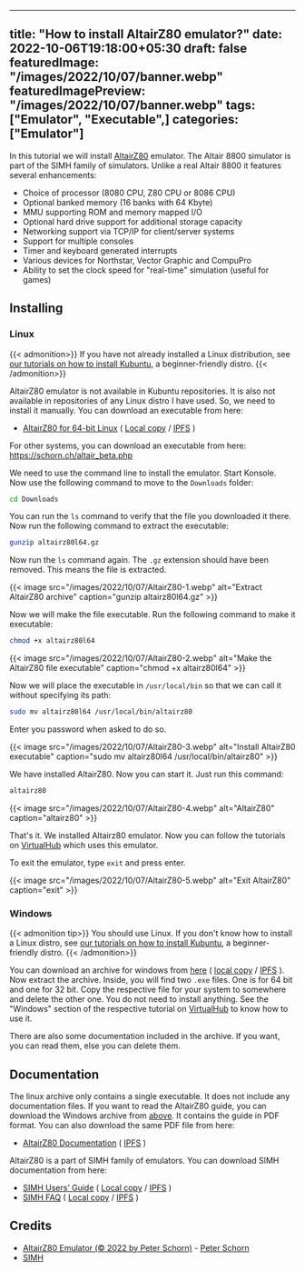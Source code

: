  ---
title: "How to install AltairZ80 emulator?"
date: 2022-10-06T19:18:00+05:30
draft: false
featuredImage: "/images/2022/10/07/banner.webp"
featuredImagePreview: "/images/2022/10/07/banner.webp"
tags: ["Emulator", "Executable",]
categories: ["Emulator"]
---

In this tutorial we will install [AltairZ80](https://schorn.ch/altair.html) emulator. The Altair 8800 simulator is part of the SIMH family of simulators. Unlike a real Altair 8800 it features several enhancements:

- Choice of processor (8080 CPU, Z80 CPU or 8086 CPU)
- Optional banked memory (16 banks with 64 Kbyte)
- MMU supporting ROM and memory mapped I/O
- Optional hard drive support for additional storage capacity
- Networking support via TCP/IP for client/server systems
- Support for multiple consoles
- Timer and keyboard generated interrupts
- Various devices for Northstar, Vector Graphic and CompuPro
- Ability to set the clock speed for "real-time" simulation (useful for games)

## Installing

### Linux

{{< admonition>}}
If you have not already installed a Linux distribution, see [our tutorials on how to install Kubuntu](https://setup.virtualhub.eu.org/categories/os/), a beginner-friendly distro.
{{< /admonition>}}

AltairZ80 emulator is not available in Kubuntu repositories. It is also not available in repositories of any Linux distro I have used. So, we need to install it manually. You can download an executable from here:

- [AltairZ80 for 64-bit Linux](https://schorn.ch/cpm/zip/beta/altairz80l64.gz) ( [Local copy](https://link.storjshare.io/jwfri42zngvnnz6yxuwpjvofyika/virtualhub-setup%2FAltairZ80%2Faltairz80l64.gz?download=true) / [IPFS](https://dweb.link/ipfs/bafkreifslgft4pe3u5vt25rj5las5dofswtbx367pslkjed5o6vveyvnlq) )

For other systems, you can download an executable from here: <https://schorn.ch/altair_beta.php>

We need to use the command line to install the emulator. Start Konsole. Now use the following command to move to the `Downloads` folder:

```bash
cd Downloads
```
You can run the `ls` command to verify that the file you downloaded it there. Now run the following command to extract the executable:

```bash
gunzip altairz80l64.gz
```

Now run the `ls` command again. The `.gz` extension should have been removed. This means the file is extracted.

{{< image src="/images/2022/10/07/AltairZ80-1.webp" alt="Extract AltairZ80 archive" caption="gunzip altairz80l64.gz" >}}

Now we will make the file executable. Run the following command to make it executable:

```bash
chmod +x altairz80l64
```

{{< image src="/images/2022/10/07/AltairZ80-2.webp" alt="Make the AltairZ80 file executable" caption="chmod +x altairz80l64" >}}

Now we will place the executable in `/usr/local/bin` so that we can call it without specifying its path:

```bash
sudo mv altairz80l64 /usr/local/bin/altairz80
```

Enter you password when asked to do so.

{{< image src="/images/2022/10/07/AltairZ80-3.webp" alt="Install AltairZ80 executable" caption="sudo mv altairz80l64 /usr/local/bin/altairz80" >}}

We have installed AltairZ80. Now you can start it. Just run this command:

```bash
altairz80
```

{{< image src="/images/2022/10/07/AltairZ80-4.webp" alt="AltairZ80" caption="altairz80" >}}

That's it. We installed Altairz80 emulator. Now you can follow the tutorials on [VirtualHub](https://virtualhub.eu.org) which uses this emulator.

To exit the emulator, type `exit` and press enter.

{{< image src="/images/2022/10/07/AltairZ80-5.webp" alt="Exit AltairZ80" caption="exit" >}}

### Windows

{{< admonition tip>}}
You should use Linux. If you don't know how to install a Linux distro, see [our tutorials on how to install Kubuntu](https://setup.virtualhub.eu.org/categories/os/), a beginner-friendly distro.
{{< /admonition>}}

You can download an archive for windows from [here](https://schorn.ch/cpm/zip/beta/altairz80.zip) ( [local copy](https://link.storjshare.io/ju7vgjnsfdotdbdrinmxfbcfpx5q/virtualhub-setup%2FAltairZ80%2Faltairz80.zip?download=true) / [IPFS](https://dweb.link/ipfs/bafybeid5wwcyu76byljb5gfnwnztimcc7bxt4pbodid4mip3wnhp7qvsk4) ). Now extract the archive. Inside, you will find two `.exe` files. One is for 64 bit and one for 32 bit. Copy the respective file for your system to somewhere and delete the other one. You do not need to install anything. See the "Windows" section of the respective tutorial on [VirtualHub](https://virtualhub.eu.org) to know how to use it.

There are also some documentation included in the archive. If you want, you can read them, else you can delete them.

## Documentation

The linux archive only contains a single executable. It does not include any documentation files. If you want to read the AltairZ80 guide, you can download the Windows archive from [above](#windows). It contains the guide in PDF format. You can also download the same PDF file from here:

- [AltairZ80 Documentation](https://link.storjshare.io/jv2jesw2rhgalxby3owlr3dudptq/virtualhub-setup%2FAltairZ80%2Faltairz80_doc.pdf?download=true) ( [IPFS](https://dweb.link/ipfs/bafkreiggumjovndpcubxzeseaesaeyqjmci6urxzlmjpyvuzaaujj5cpzy) )

AltairZ80 is a part of SIMH family of emulators. You can download SIMH documentation from here:

- [SIMH Users’ Guide](http://simh.trailing-edge.com/pdf/simh_doc.pdf) ( [Local copy](https://link.storjshare.io/jvtg4ghgzfe35l5lfyzhdeuwyzdq/virtualhub-setup%2FAltairZ80%2Fsimh_doc.pdf?download=true) / [IPFS](https://dweb.link/ipfs/bafkreihuwr5b6f4a3evhzojpnez7ye7ckee45qcvtpxcb2exvcnkyqgsk4) )
- [SIMH FAQ](http://simh.trailing-edge.com/pdf/simh_faq.pdf) ( [Local copy](https://link.storjshare.io/jxviezwk4qnsnycu3azyrhgkn7jq/virtualhub-setup%2FAltairZ80%2Fsimh_faq.pdf?download=true) / [IPFS](https://dweb.link/ipfs/bafkreickurjax44p6wvb3zaejajo232j564vrf2ua75koyqh75tetmw54q) )


## Credits

- [AltairZ80 Emulator (© 2022 by Peter Schorn)](https://schorn.ch/altair.html) - [Peter Schorn](mailto:peter.schorn@acm.org)
- [SIMH](http://simh.trailing-edge.com/)
